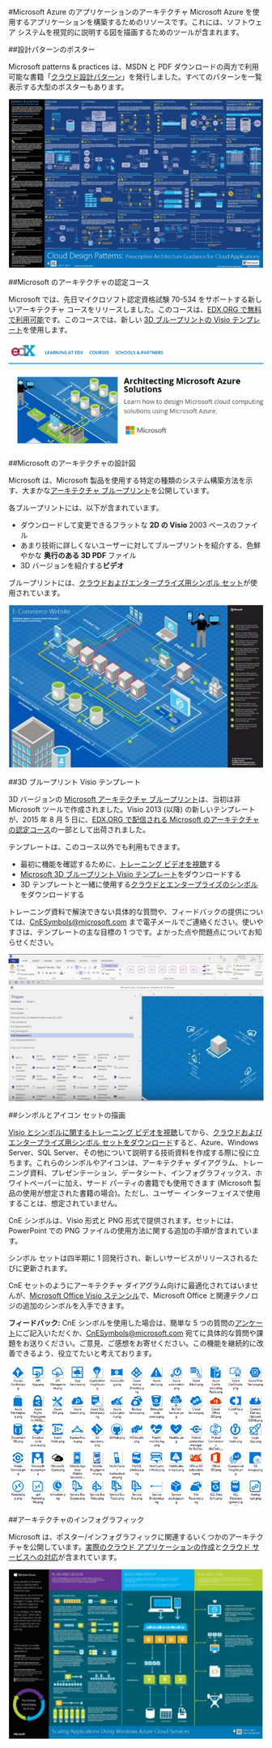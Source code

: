 <properties 
	pageTitle="Microsoft Azure のアプリケーションのアーキテクチャ" 
	description="一般的な設計パターンを対象とするアーキテクチャの概要" 
	services="" 
	documentationCenter="" 
	authors="Rboucher" 
	manager="jwhit" 
	editor="mattshel"/>

<tags 
	ms.service="multiple" 
	ms.workload="na" 
	ms.tgt_pltfrm="na" 
	ms.devlang="na" 
	ms.topic="article" 
	ms.date="10/16/2015" 
	ms.author="robb"/>

#Microsoft Azure のアプリケーションのアーキテクチャ
Microsoft Azure を使用するアプリケーションを構築するためのリソースです。これには、ソフトウェア システムを視覚的に説明する図を描画するためのツールが含まれます。

##設計パターンのポスター

Microsoft patterns & practices は、MSDN と PDF ダウンロードの両方で利用可能な書籍「[クラウド設計パターン](http://msdn.microsoft.com/library/dn568099.aspx)」を発行しました。すべてのパターンを一覧表示する大型のポスターもあります。

![patterns & practices のクラウド パターンのポスター](./media/architecture-overview/PnPPatternPosterThumb.jpg)

##Microsoft のアーキテクチャの認定コース

Microsoft では、先日マイクロソフト認定資格試験 70-534 をサポートする新しいアーキテクチャ コースをリリースしました。このコースは、[EDX.ORG で無料で利用可能](https://www.edx.org/course/architecting-microsoft-azure-solutions-microsoft-dev205x)です。このコースでは、新しい [3D ブループリントの Visio テンプレート](#3d-blueprint-visio-template)を使用します。

![Microsoft のアーキテクチャの認定コース](./media/architecture-overview/EDXCourse.png)


##Microsoft のアーキテクチャの設計図

Microsoft は、Microsoft 製品を使用する特定の種類のシステム構築方法を示す、大まかな[アーキテクチャ ブループリント](http://aka.ms/azblueprints)を公開しています。

各ブループリントには、以下が含まれています。

- ダウンロードして変更できるフラットな **2D の Visio** 2003 ベースのファイル 
- あまり技術に詳しくないユーザーに対してブループリントを紹介する、色鮮やかな **奥行のある 3D PDF** ファイル
- 3D バージョンを紹介する**ビデオ** 

ブループリントには、[クラウドおよびエンタープライズ用シンボル セット](#symbol-and-icon-sets)が使用されています。

![[Microsoft アーキテクチャ ブループリント 3D] ダイアグラム](./media/architecture-overview/BluePrintThumb.jpg)



##3D ブループリント Visio テンプレート

3D バージョンの [Microsoft アーキテクチャ ブループリント](http://aka.ms/azblueprints)は、当初は非 Microsoft ツールで作成されました。Visio 2013 (以降) の新しいテンプレートが、2015 年 8 月 5 日に、[EDX.ORG で配信される Microsoft のアーキテクチャの認定コース](#microsoft-architecture-certification-course)の一部として出荷されました。

テンプレートは、このコース以外でも利用もできます。

- 最初に機能を確認するために、[トレーニング ビデオを視聴](http://aka.ms/3dBlueprintTemplateVideo)する   
- [Microsoft 3D ブループリント Visio テンプレート](http://aka.ms/3DBlueprintTemplate)をダウンロードする
- 3D テンプレートと一緒に使用する[クラウドとエンタープライズのシンボル](#drawing-symbol-and-icon-sets)をダウンロードする 

トレーニング資料で解決できない具体的な質問や、フィードバックの提供については、[CnESymbols@microsoft.com](mailto:CnESymbols@microsoft.com) まで電子メールでご連絡ください。使いやすさは、テンプレートの主な目標の 1 つです。よかった点や問題点についてお知らせください。

![Microsoft 3D ブループリント Visio テンプレート](./media/architecture-overview/3DBlueprintVisioTemplate.jpg)



##シンボルとアイコン セットの描画 

[Visio とシンボルに関するトレーニング ビデオを視聴](http://aka.ms/CnESymbolsVideo)してから、[クラウドおよびエンタープライズ用シンボル セットをダウンロード](http://aka.ms/CnESymbols)すると、Azure、Windows Server、SQL Server、その他について説明する技術資料を作成する際に役に立ちます。これらのシンボルやアイコンは、アーキテクチャ ダイアグラム、トレーニング資料、プレゼンテーション、データシート、インフォグラフィックス、ホワイトペーパーに加え、サード パーティの書籍でも使用できます (Microsoft 製品の使用が想定された書籍の場合)。ただし、ユーザー インターフェイスで使用することは、想定されていません。

CnE シンボルは、Visio 形式と PNG 形式で提供されます。セットには、PowerPoint での PNG ファイルの使用方法に関する追加の手順が含まれています。

シンボル セットは四半期に 1 回発行され、新しいサービスがリリースされるたびに更新されます。

CnE セットのようにアーキテクチャ ダイアグラム向けに最適化されてはいませんが、[Microsoft Office Visio ステンシル](http://www.microsoft.com/ja-JP/download/details.aspx?id=35772)で、Microsoft Office と関連テクノロジの追加のシンボルを入手できます。

**フィードバック:** CnE シンボルを使用した場合は、簡単な 5 つの質問の[アンケート](http://aka.ms/azuresymbolssurveyv2)にご記入いただくか、[CnESymbols@microsoft.com](mailto:CnESymbols@microsoft.com) 宛てに具体的な質問や課題をお送りください。ご意見、ご感想をお寄せください。この機能を継続的に改善できるよう、役立てたいと考えております。

![クラウドおよびエンタープライズ用シンボル/アイコン セット](./media/architecture-overview/CnESymbols.png)


##アーキテクチャのインフォグラフィック

Microsoft は、ポスター/インフォグラフィックに関連するいくつかのアーキテクチャを公開しています。[実際のクラウド アプリケーションの作成](https://azure.microsoft.com/documentation/infographics/building-real-world-cloud-apps/)と[クラウド サービスへの対応](https://azure.microsoft.com/documentation/infographics/cloud-services/)が含まれています。

![Azure Architecture Infographics](./media/architecture-overview/AzureArchInfographicThumb.jpg)

<!---HONumber=AcomDC_0316_2016-->